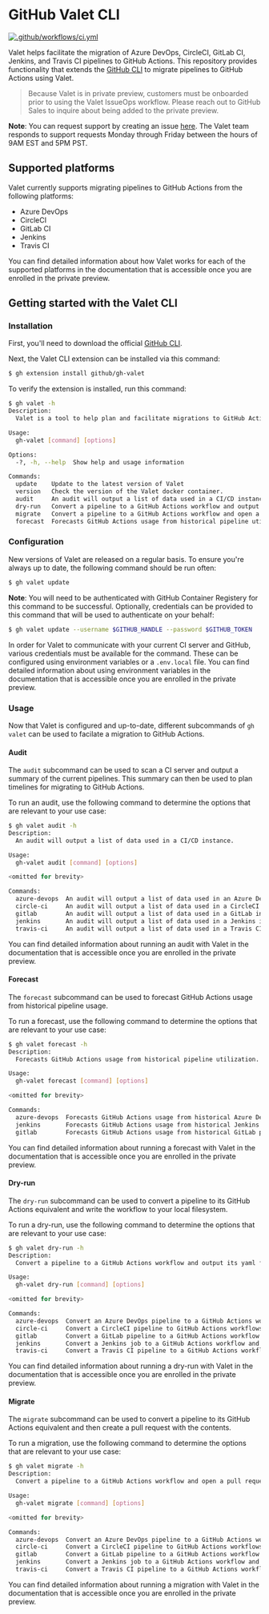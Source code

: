# GitHub Valet CLI

[![.github/workflows/ci.yml](https://github.com/github/gh-valet/actions/workflows/ci.yml/badge.svg)](https://github.com/github/gh-valet/actions/workflows/ci.yml)

Valet helps facilitate the migration of Azure DevOps, CircleCI, GitLab CI, Jenkins, and Travis CI pipelines to GitHub Actions. This repository provides functionality that extends the [GitHub CLI](https://cli.github.com/) to migrate pipelines to GitHub Actions using Valet.

> Because Valet is in private preview, customers must be onboarded prior to using the Valet IssueOps workflow. Please reach out to GitHub Sales to inquire about being added to the private preview.

**Note**: You can request support by creating an issue [here](https://github.com/github/gh-valet/issues/new). The Valet team responds to support requests Monday through Friday between the hours of 9AM EST and 5PM PST.

## Supported platforms

Valet currently supports migrating pipelines to GitHub Actions from the following platforms:

- Azure DevOps
- CircleCI
- GitLab CI
- Jenkins
- Travis CI

You can find detailed information about how Valet works for each of the supported platforms in the documentation that is accessible once you are enrolled in the private preview.

## Getting started with the Valet CLI

### Installation

First, you'll need to download the official [GitHub CLI](https://cli.github.com).

Next, the Valet CLI extension can be installed via this command:

```bash
$ gh extension install github/gh-valet
```

To verify the extension is installed, run this command:

```bash
$ gh valet -h
Description:
  Valet is a tool to help plan and facilitate migrations to GitHub Actions.

Usage:
  gh-valet [command] [options]

Options:
  -?, -h, --help  Show help and usage information

Commands:
  update    Update to the latest version of Valet
  version   Check the version of the Valet docker container.
  audit     An audit will output a list of data used in a CI/CD instance.
  dry-run   Convert a pipeline to a GitHub Actions workflow and output its yaml file.
  migrate   Convert a pipeline to a GitHub Actions workflow and open a pull request with the changes.
  forecast  Forecasts GitHub Actions usage from historical pipeline utilization.
```

### Configuration

New versions of Valet are released on a regular basis. To ensure you're always up to date, the following command should be run often:

```bash
$ gh valet update
```

**Note**: You will need to be authenticated with GitHub Container Registery for this command to be successful. Optionally, credentials can be provided to this command that will be used to authenticate on your behalf:

```bash
$ gh valet update --username $GITHUB_HANDLE --password $GITHUB_TOKEN
```

In order for Valet to communicate with your current CI server and GitHub, various credentials must be available for the command. These can be configured using environment variables or a `.env.local` file. You can find detailed information about using environment variables in the documentation that is accessible once you are enrolled in the private preview.

### Usage

Now that Valet is configured and up-to-date, different subcommands of `gh valet` can be used to facilate a migration to GitHub Actions.

#### Audit

The `audit` subcommand can be used to scan a CI server and output a summary of the current pipelines. This summary can then be used to plan timelines for migrating to GitHub Actions.

To run an audit, use the following command to determine the options that are relevant to your use case:

```bash
$ gh valet audit -h
Description:
  An audit will output a list of data used in a CI/CD instance.

Usage:
  gh-valet audit [command] [options]

<omitted for brevity>

Commands:
  azure-devops  An audit will output a list of data used in an Azure DevOps instance.
  circle-ci     An audit will output a list of data used in a CircleCI instance.
  gitlab        An audit will output a list of data used in a GitLab instance.
  jenkins       An audit will output a list of data used in a Jenkins instance.
  travis-ci     An audit will output a list of data used in a Travis CI instance.
```

You can find detailed information about running an audit with Valet in the documentation that is accessible once you are enrolled in the private preview. 

#### Forecast

The `forecast` subcommand can be used to forecast GitHub Actions usage from historical pipeline usage.

To run a forecast, use the following command to determine the options that are relevant to your use case:

```bash
$ gh valet forecast -h
Description:
  Forecasts GitHub Actions usage from historical pipeline utilization.

Usage:
  gh-valet forecast [command] [options]

<omitted for brevity>

Commands:
  azure-devops  Forecasts GitHub Actions usage from historical Azure DevOps pipeline utilization.
  jenkins       Forecasts GitHub Actions usage from historical Jenkins pipeline utilization.
  gitlab        Forecasts GitHub Actions usage from historical GitLab pipeline utilization.
```

You can find detailed information about running a forecast with Valet in the documentation that is accessible once you are enrolled in the private preview. 

#### Dry-run

The `dry-run` subcommand can be used to convert a pipeline to its GitHub Actions equivalent and write the workflow to your local filesystem.

To run a dry-run, use the following command to determine the options that are relevant to your use case:

```bash
$ gh valet dry-run -h
Description:
  Convert a pipeline to a GitHub Actions workflow and output its yaml file.

Usage:
  gh-valet dry-run [command] [options]

<omitted for brevity>

Commands:
  azure-devops  Convert an Azure DevOps pipeline to a GitHub Actions workflow and output its yaml file.
  circle-ci     Convert a CircleCI pipeline to GitHub Actions workflows and output the yaml file(s).
  gitlab        Convert a GitLab pipeline to a GitHub Actions workflow and output the yaml file.
  jenkins       Convert a Jenkins job to a GitHub Actions workflow and output its yaml file.
  travis-ci     Convert a Travis CI pipeline to a GitHub Actions workflow and output its yaml file.
```

You can find detailed information about running a dry-run with Valet in the documentation that is accessible once you are enrolled in the private preview. 

#### Migrate

The `migrate` subcommand can be used to convert a pipeline to its GitHub Actions equivalent and then create a pull request with the contents.

To run a migration, use the following command to determine the options that are relevant to your use case:

```bash
$ gh valet migrate -h
Description:
  Convert a pipeline to a GitHub Actions workflow and open a pull request with the changes.

Usage:
  gh-valet migrate [command] [options]

<omitted for brevity>

Commands:
  azure-devops  Convert an Azure DevOps pipeline to a GitHub Actions workflow and open a pull request with the changes.
  circle-ci     Convert a CircleCI pipeline to GitHub Actions workflows and open a pull request with the changes.
  gitlab        Convert a GitLab pipeline to a GitHub Actions workflow and open a pull request with the changes.
  jenkins       Convert a Jenkins job to a GitHub Actions workflow and open a pull request with the changes.
  travis-ci     Convert a Travis CI pipeline to a GitHub Actions workflow and and open a pull request with the changes.
```

You can find detailed information about running a migration with Valet in the documentation that is accessible once you are enrolled in the private preview.
